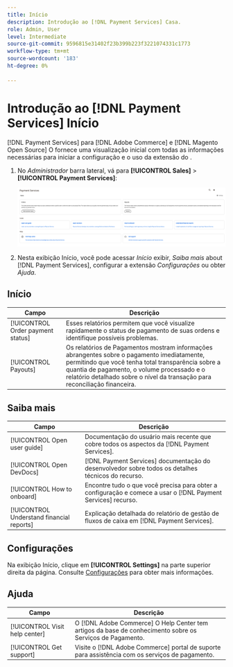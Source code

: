 ```yaml
---
title: Início
description: Introdução ao [!DNL Payment Services] Casa.
role: Admin, User
level: Intermediate
source-git-commit: 9596815e31402f23b399b223f3221074331c1773
workflow-type: tm+mt
source-wordcount: '183'
ht-degree: 0%

---
```



# Introdução ao [!DNL Payment Services] Início

[!DNL Payment Services] para [!DNL Adobe Commerce] e [!DNL Magento Open Source] O fornece uma visualização inicial com todas as informações necessárias para iniciar a configuração e o uso da extensão do .

1. No _Administrador_ barra lateral, vá para **[!UICONTROL Sales]** > **[!UICONTROL Payment Services]**:

   ![Exibição da página inicial](assets/home-view.png)

1. Nesta exibição Início, você pode acessar _Início_ exibir, _Saiba mais_ about [!DNL Payment Services], configurar a extensão _Configurações_ ou obter _Ajuda_.

## Início

| Campo | Descrição |
|---|---|
| [!UICONTROL Order payment status] | Esses relatórios permitem que você visualize rapidamente o status de pagamento de suas ordens e identifique possíveis problemas. |
| [!UICONTROL Payouts] | Os relatórios de Pagamentos mostram informações abrangentes sobre o pagamento imediatamente, permitindo que você tenha total transparência sobre a quantia de pagamento, o volume processado e o relatório detalhado sobre o nível da transação para reconciliação financeira. |

## Saiba mais

| Campo | Descrição |
|---|---|
| [!UICONTROL Open user guide] | Documentação do usuário mais recente que cobre todos os aspectos da [!DNL Payment Services]. |
| [!UICONTROL Open DevDocs] | [!DNL Payment Services] documentação do desenvolvedor sobre todos os detalhes técnicos do recurso. |
| [!UICONTROL How to onboard] | Encontre tudo o que você precisa para obter a configuração e comece a usar o [!DNL Payment Services] recurso. |
| [!UICONTROL Understand financial reports] | Explicação detalhada do relatório de gestão de fluxos de caixa em [!DNL Payment Services]. |

## Configurações

Na exibição Início, clique em **[!UICONTROL Settings]** na parte superior direita da página. Consulte [Configurações](settings.md) para obter mais informações.

## Ajuda

| Campo | Descrição |
|---|---|
| [!UICONTROL Visit help center] | O [!DNL Adobe Commerce] O Help Center tem artigos da base de conhecimento sobre os Serviços de Pagamento. |
| [!UICONTROL Get support] | Visite o [!DNL Adobe Commerce] portal de suporte para assistência com os serviços de pagamento. |
